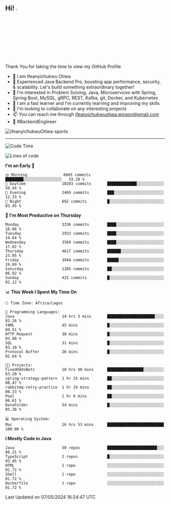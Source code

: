 <!-- BLOG-POST-LIST:START --><!-- BLOG-POST-LIST:END -->

## Hi! <img src="https://media.giphy.com/media/hvRJCLFzcasrR4ia7z/giphy.gif" width="4%"> 

Thank You for taking the time to view my GitHub Profile

- 👋 I am Ifeanyichukwu Otiwa
- 🚀 Experienced Java Backend Pro, boosting app performance, security, & scalability. Let's build something extraordinary together!
- 👀 I'm interested in Problem Solving, Java, Microservices with Spring, Spring Boot, MySQL, gRPC, REST, Kafka, git, Docker, and Kubernetes
- 🌱 I am a fast learner and I'm currently learning and improving my skills
- 💞️ I'm looking to collaborate on any interesting projects
- 📫 You can reach me through ifeanyichukwuotiwa.winson@gmail.com
- 🚀 #BackendEngineer

<p align="left" marginTop="10px"> <img src="https://komarev.com/ghpvc/?username=ifeanyichukwuOtiwa-sports&label=Profile%20views&color=0e75b6&style=for-the-badge" alt="ifeanyichukwuOtiwa-sports" /> </p>

***

<!--START_SECTION:waka-->
![Code Time](http://img.shields.io/badge/Code%20Time-2%2C479%20hrs%2048%20mins-blue)

![Lines of code](https://img.shields.io/badge/From%20Hello%20World%20I%27ve%20Written-5.3%20million%20lines%20of%20code-blue)

**I'm an Early 🐤** 

```text
🌞 Morning                6665 commits        ████████░░░░░░░░░░░░░░░░░   33.28 % 
🌆 Daytime                10203 commits       █████████████░░░░░░░░░░░░   50.94 % 
🌃 Evening                2469 commits        ███░░░░░░░░░░░░░░░░░░░░░░   12.33 % 
🌙 Night                  692 commits         █░░░░░░░░░░░░░░░░░░░░░░░░   03.45 % 
```
📅 **I'm Most Productive on Thursday** 

```text
Monday                   3336 commits        ████░░░░░░░░░░░░░░░░░░░░░   16.66 % 
Tuesday                  2933 commits        ████░░░░░░░░░░░░░░░░░░░░░   14.64 % 
Wednesday                3569 commits        ████░░░░░░░░░░░░░░░░░░░░░   17.82 % 
Thursday                 4617 commits        ██████░░░░░░░░░░░░░░░░░░░   23.05 % 
Friday                   3944 commits        █████░░░░░░░░░░░░░░░░░░░░   19.69 % 
Saturday                 1205 commits        ██░░░░░░░░░░░░░░░░░░░░░░░   06.02 % 
Sunday                   425 commits         █░░░░░░░░░░░░░░░░░░░░░░░░   02.12 % 
```


📊 **This Week I Spent My Time On** 

```text
🕑︎ Time Zone: Africa/Lagos

💬 Programming Languages: 
Java                     14 hrs 3 mins       █████████████████████░░░░   83.26 % 
YAML                     45 mins             █░░░░░░░░░░░░░░░░░░░░░░░░   04.51 % 
HTTP Request             38 mins             █░░░░░░░░░░░░░░░░░░░░░░░░   03.80 % 
SQL                      31 mins             █░░░░░░░░░░░░░░░░░░░░░░░░   03.10 % 
Protocol Buffer          26 mins             █░░░░░░░░░░░░░░░░░░░░░░░░   02.64 % 

🐱‍💻 Projects: 
FixedOddsBets            10 hrs 40 mins      ████████████████░░░░░░░░░   63.20 % 
spring-strategy-pattern  1 hr 25 mins        ██░░░░░░░░░░░░░░░░░░░░░░░   08.47 % 
rabbitmq-retry-practice  1 hr 24 mins        ██░░░░░░░░░░░░░░░░░░░░░░░   08.33 % 
Pool                     1 hr 6 mins         ██░░░░░░░░░░░░░░░░░░░░░░░   06.61 % 
DataFolder               54 mins             █░░░░░░░░░░░░░░░░░░░░░░░░   05.38 % 

💻 Operating System: 
Mac                      16 hrs 53 mins      █████████████████████████   100.00 % 
```

**I Mostly Code in Java** 

```text
Java                     50 repos            ██████████████████████░░░   86.21 % 
TypeScript               2 repos             █░░░░░░░░░░░░░░░░░░░░░░░░   03.45 % 
HTML                     1 repo              ░░░░░░░░░░░░░░░░░░░░░░░░░   01.72 % 
Shell                    1 repo              ░░░░░░░░░░░░░░░░░░░░░░░░░   01.72 % 
Dockerfile               1 repo              ░░░░░░░░░░░░░░░░░░░░░░░░░   01.72 % 
```




 Last Updated on 07/05/2024 16:24:47 UTC
<!--END_SECTION:waka-->

<!--
<p align="center">
![trophy](https://github-profile-trophy.vercel.app/?username=ifeanyichukwuOtiwa-sports&theme=onedark) (https://github.com/ryo-ma/github-profile-trophy)
</p>
-->

<!---
ifeanyi-otiwa/ifeanyi-otiwa is a ✨ special ✨ repository because its `README.md` (this file) appears on your GitHub profile.
You can click the Preview link to take a look at your changes.
--->
